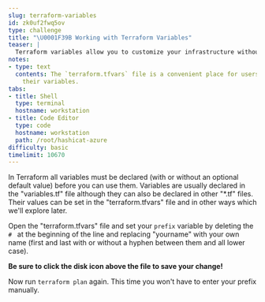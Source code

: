 ```yaml
---
slug: terraform-variables
id: zk0uf2fwq5ov
type: challenge
title: "\U0001F39B️ Working with Terraform Variables"
teaser: |
  Terraform variables allow you to customize your infrastructure without editing any code. You can use the same Terraform code to deploy dev, staging and production but with different variables.
notes:
- type: text
  contents: The `terraform.tfvars` file is a convenient place for users to configure
    their variables.
tabs:
- title: Shell
  type: terminal
  hostname: workstation
- title: Code Editor
  type: code
  hostname: workstation
  path: /root/hashicat-azure
difficulty: basic
timelimit: 10670
---
```

In Terraform all variables must be declared (with or without an optional default value) before you can use them. Variables are usually declared in the "variables.tf" file although they can also be declared in other "*.tf" files. Their values can be set in the "terraform.tfvars" file and in other ways which we'll explore later.

Open the "terraform.tfvars" file and set your `prefix` variable by deleting the `# ` at the beginning of the line and replacing "yourname" with your own name (first and last with or without a hyphen between them and all lower case).

**Be sure to click the disk icon above the file to save your change!**

Now run `terraform plan` again. This time you won't have to enter your prefix manually.